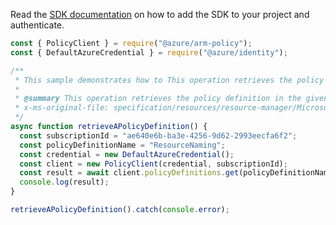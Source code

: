 Read the [SDK documentation](https://github.com/Azure/azure-sdk-for-js/blob/%40azure%2Farm-policy_5.0.1/sdk/policy/arm-policy/README.md) on how to add the SDK to your project and authenticate.

```javascript
const { PolicyClient } = require("@azure/arm-policy");
const { DefaultAzureCredential } = require("@azure/identity");

/**
 * This sample demonstrates how to This operation retrieves the policy definition in the given subscription with the given name.
 *
 * @summary This operation retrieves the policy definition in the given subscription with the given name.
 * x-ms-original-file: specification/resources/resource-manager/Microsoft.Authorization/stable/2021-06-01/examples/getPolicyDefinition.json
 */
async function retrieveAPolicyDefinition() {
  const subscriptionId = "ae640e6b-ba3e-4256-9d62-2993eecfa6f2";
  const policyDefinitionName = "ResourceNaming";
  const credential = new DefaultAzureCredential();
  const client = new PolicyClient(credential, subscriptionId);
  const result = await client.policyDefinitions.get(policyDefinitionName);
  console.log(result);
}

retrieveAPolicyDefinition().catch(console.error);
```
